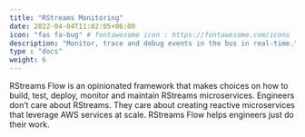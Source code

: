 ```yaml
---
title: "RStreams Monitoring"
date: 2022-04-04T11:02:05+06:00
icon: "fas fa-bug" # fontawesome icon : https://fontawesome.com/icons
description: "Monitor, trace and debug events in the bus in real-time."
type : "docs"
weight: 6
---
```


RStreams Flow is an opinionated framework that makes choices on how to build, test, deploy, monitor and maintain RStreams microservices.  Engineers don’t care about RStreams.  They care about creating reactive microservices that leverage AWS services at scale.  RStreams Flow helps engineers just do their work.